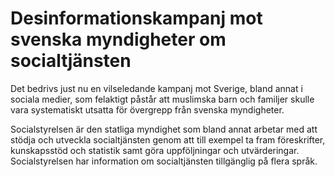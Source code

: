 # Desinformationskampanj mot svenska myndigheter om socialtjänsten

Det bedrivs just nu en vilseledande kampanj mot Sverige, bland annat i sociala medier, som felaktigt påstår att muslimska barn och familjer skulle vara systematiskt utsatta för övergrepp från svenska myndigheter.

Socialstyrelsen är den statliga myndighet som bland annat arbetar med att stödja och utveckla socialtjänsten genom att till exempel ta fram föreskrifter, kunskapsstöd och statistik samt göra uppföljningar och utvärderingar. Socialstyrelsen har information om socialtjänsten tillgänglig på flera språk.
